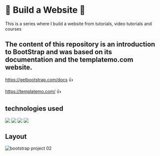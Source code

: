# :rocket: Build a Website :rocket:

This is a series where I build a website from tutorials, video tutorials and courses

## The content of this repository is an introduction to BootStrap and was based on its documentation and the templatemo.com website.

https://getbootstrap.com/docs :+1:

https://templatemo.com/ :+1:


## technologies used

![](https://img.shields.io/badge/-HTML-%23ec6231)
![](https://img.shields.io/badge/-CSS-%23264de4)
![](https://img.shields.io/badge/-Sass-%23cd669a)
![](https://img.shields.io/badge/-Bootstrap-%23563d7c)

## Layout

![bootstrap project 02](https://user-images.githubusercontent.com/50461475/122812307-e64b5480-d2a7-11eb-96d9-3204034b63a9.png)


